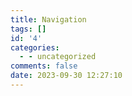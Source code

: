 ```yaml
---
title: Navigation
tags: []
id: '4'
categories:
  - - uncategorized
comments: false
date: 2023-09-30 12:27:10
---
```

